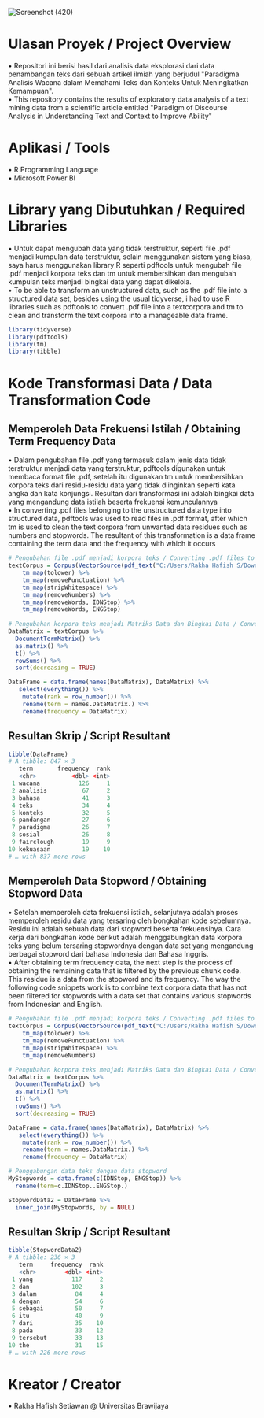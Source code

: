 ![Screenshot (420)](https://user-images.githubusercontent.com/102712597/204098419-b783a61e-5490-4745-97a5-36bb80298739.png)

# Ulasan Proyek / Project Overview
• Repositori ini berisi hasil dari analisis data eksplorasi dari data penambangan teks dari sebuah artikel ilmiah yang berjudul "Paradigma Analisis Wacana dalam Memahami Teks dan Konteks Untuk Meningkatkan Kemampuan". <br>
• This repository contains the results of exploratory data analysis of a text mining data from a scientific article entitled "Paradigm of Discourse Analysis in Understanding Text and Context to Improve Ability"

# Aplikasi / Tools
• R Programming Language <br>
• Microsoft Power BI

# Library yang Dibutuhkan / Required Libraries
 • Untuk dapat mengubah data yang tidak terstruktur, seperti file .pdf menjadi kumpulan data terstruktur, selain menggunakan sistem yang biasa, saya harus menggunakan library R seperti pdftools untuk mengubah file .pdf menjadi korpora teks dan tm untuk membersihkan dan mengubah kumpulan teks menjadi bingkai data yang dapat dikelola. <br>
• To be able to transform an unstructured data, such as the .pdf file into a structured data set, besides using the usual tidyverse, i had to use R libraries such as pdftools to convert .pdf file into a textcorpora and tm to clean and transform the text corpora into a manageable data frame.

```r
library(tidyverse)
library(pdftools)
library(tm)
library(tibble)
```

# Kode Transformasi Data / Data Transformation Code
## Memperoleh Data Frekuensi Istilah / Obtaining Term Frequency Data
• Dalam pengubahan file .pdf yang termasuk dalam jenis data tidak terstruktur menjadi data yang terstruktur, pdftools digunakan untuk membaca format file .pdf, setelah itu digunakan tm untuk membersihkan korpora teks dari residu-residu data yang tidak diinginkan seperti kata angka dan kata konjungsi. Resultan dari transformasi ini adalah bingkai data yang mengandung data istilah beserta frekuensi kemunculannya<br>
• In converting .pdf files belonging to the unstructured data type into structured data, pdftools was used to read files in .pdf format, after which tm is used to clean the text corpora from unwanted data residues such as numbers and stopwords. The resultant of this transformation is a data frame containing the term data and the frequency with which it occurs<br>

```r
# Pengubahan file .pdf menjadi korpora teks / Converting .pdf files to text corpora
textCorpus = Corpus(VectorSource(pdf_text("C:/Users/Rakha Hafish S/Downloads/Pertemuan10.pdf"))) %>%
    tm_map(tolower) %>%
    tm_map(removePunctuation) %>%
    tm_map(stripWhitespace) %>%
    tm_map(removeNumbers) %>%
    tm_map(removeWords, IDNStop) %>%
    tm_map(removeWords, ENGStop)
    
# Pengubahan korpora teks menjadi Matriks Data dan Bingkai Data / Converting corpora text to Data Matrix and Data Frame
DataMatrix = textCorpus %>%
  DocumentTermMatrix() %>%
  as.matrix() %>%
  t() %>%
  rowSums() %>%
  sort(decreasing = TRUE)

DataFrame = data.frame(names(DataMatrix), DataMatrix) %>%
   select(everything()) %>%
    mutate(rank = row_number()) %>%      
    rename(term = names.DataMatrix.) %>%
    rename(frequency = DataMatrix)
```
## Resultan Skrip / Script Resultant
```r
tibble(DataFrame)
# A tibble: 847 × 3
   term       frequency  rank
   <chr>          <dbl> <int>
 1 wacana           126     1
 2 analisis          67     2
 3 bahasa            41     3
 4 teks              34     4
 5 konteks           32     5
 6 pandangan         27     6
 7 paradigma         26     7
 8 sosial            26     8
 9 fairclough        19     9
10 kekuasaan         19    10
# … with 837 more rows
```
## Memperoleh Data Stopword / Obtaining Stopword Data
• Setelah memperoleh data frekuensi istilah, selanjutnya adalah proses memperoleh residu data yang tersaring oleh bongkahan kode sebelumnya. Residu ini adalah sebuah data dari stopword beserta frekuensinya. Cara kerja dari bongkahan kode berikut adalah menggabungkan data korpora teks yang belum tersaring stopwordnya dengan data set yang mengandung berbagai stopword dari bahasa Indonesia dan Bahasa Inggris. <br>
• After obtaining term frequency data, the next step is the process of obtaining the remaining data that is filtered by the previous chunk code. This residue is a data from the stopword and its frequency. The way the following code snippets work is to combine text corpora data that has not been filtered for stopwords with a data set that contains various stopwords from Indonesian and English.
```r
# Pengubahan file .pdf menjadi korpora teks / Converting .pdf files to text corpora
textCorpus = Corpus(VectorSource(pdf_text("C:/Users/Rakha Hafish S/Downloads/Pertemuan10.pdf"))) %>%
    tm_map(tolower) %>%
    tm_map(removePunctuation) %>%
    tm_map(stripWhitespace) %>%
    tm_map(removeNumbers) 

# Pengubahan korpora teks menjadi Matriks Data dan Bingkai Data / Converting corpora text to Data Matrix and Data Frame
DataMatrix = textCorpus %>%
  DocumentTermMatrix() %>%
  as.matrix() %>%
  t() %>%
  rowSums() %>%
  sort(decreasing = TRUE)

DataFrame = data.frame(names(DataMatrix), DataMatrix) %>%
   select(everything()) %>%
    mutate(rank = row_number()) %>%      
    rename(term = names.DataMatrix.) %>%
    rename(frequency = DataMatrix)

# Penggabungan data teks dengan data stopword
MyStopwords = data.frame(c(IDNStop, ENGStop)) %>% 
  rename(term=c.IDNStop..ENGStop.)

StopwordData2 = DataFrame %>% 
  inner_join(MyStopwords, by = NULL)
```

## Resultan Skrip / Script Resultant
```r
tibble(StopwordData2)
# A tibble: 236 × 3
   term     frequency  rank
   <chr>        <dbl> <int>
 1 yang           117     2
 2 dan            102     3
 3 dalam           84     4
 4 dengan          54     6
 5 sebagai         50     7
 6 itu             40     9
 7 dari            35    10
 8 pada            33    12
 9 tersebut        33    13
10 the             31    15
# … with 226 more rows
```
# Kreator / Creator
• Rakha Hafish Setiawan @ Universitas Brawijaya
